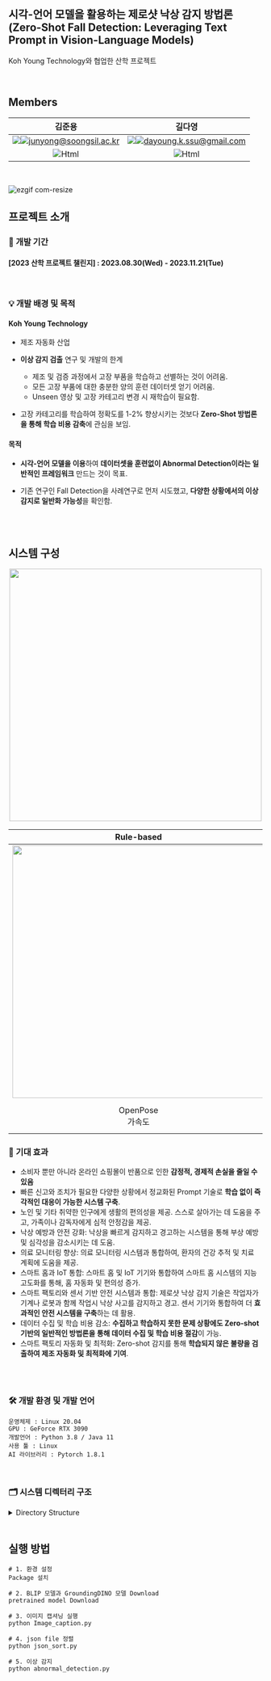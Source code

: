 ## 시각-언어 모델을 활용하는 제로샷 낙상 감지 방법론 (Zero-Shot Fall Detection: Leveraging Text Prompt in Vision-Language Models)

Koh Young Technology와 협업한 산학 프로젝트

<br>

##  Members
<div align="center">



김준용 | 길다영 
:-:|:-:
<a href="https://github.com/wragon"><img src="https://img.shields.io/badge/GitHub-181717?style=for-the-badge&logo=GitHub&logoColor=white"></a>[![junyong@soongsil.ac.kr](https://img.shields.io/badge/Mail-004788?style=for-the-badge&logo=maildotcom&logoColor=white&link=mailto:junyong@soongsil.ac.kr)](junyong@soongsil.ac.kr)|<a href="https://github.com/arittung"><img src="https://img.shields.io/badge/GitHub-181717?style=for-the-badge&logo=GitHub&logoColor=white"></a>[![dayoung.k.ssu@gmail.com](https://img.shields.io/badge/Mail-004788?style=for-the-badge&logo=maildotcom&logoColor=white&link=mailto:dayoung.k.ssu@gmail.com)](mailto:dayoung.k.ssu@gmail.com)
<img alt="Html" src ="https://img.shields.io/badge/팀장-B1BED5?style=for-the-badge"/>|<img alt="Html" src ="https://img.shields.io/badge/팀원-B1BED5?style=for-the-badge"/>


</div>

<br>



<p align="center">
  
![ezgif com-resize](https://github.com/VIP-Projects/Zero-Shot-Fall-Detection/assets/53934639/3fd9d485-217a-428f-9c21-7de9ea47538f)

</p>

## 프로젝트 소개

### 📅 개발 기간
#### [2023 산학 프로젝트 챌린지] : 2023.08.30(Wed) - 2023.11.21(Tue)
<br>

### 💡 개발 배경 및 목적

#### Koh Young Technology

- 제조 자동화 산업 
- <b>이상 감지 검출</b> 연구 및 개발의 한계
  - 제조 및 검증 과정에서 고장 부품을 학습하고 선별하는 것이 어려움.
  - 모든 고장 부품에 대한 충분한 양의 훈련 데이터셋 얻기 어려움.
  - Unseen 영상 및 고장 카테고리 변경 시 재학습이 필요함.

- 고장 카테고리를 학습하여 정확도를 1-2% 향상시키는 것보다 <b>Zero-Shot 방법론을 통해 학습 비용 감축</b>에 관심을 보임.

#### 목적

- <b>시각-언어 모델을 이용</b>하여 <b>데이터셋을 훈련없이 Abnormal Detection이라는 일반적인 프레임워크</b> 만드는 것이 목표.

- 기존 연구인 Fall Detection을 사례연구로 먼저 시도했고, <b>다양한 상황에서의 이상 감지로 일반화 가능성</b>을 확인함. 

<br><br>

## 시스템 구성

<p align="center">
 <img src="https://github.com/VIP-Projects/Zero-Shot-Fall-Detection/assets/53934639/eac17a36-caa5-465d-8c00-57fdbdc94b68" width="500px"> </p>

<center>

Rule-based|Zero-Shot
:--:|:--:
<img src="https://github.com/VIP-Projects/Zero-Shot-Fall-Detection/assets/53934639/c367c6c7-41e0-48c6-a50f-7485880258c0" width="500px">|<img src="https://github.com/VIP-Projects/Zero-Shot-Fall-Detection/assets/53934639/2a7614fc-97bd-4506-83d9-4bd130ce94ae" width="500px">
OpenPose<br>가속도|BLIP<br>GroundingDINO<br>Human-Object Interaction(HOI)

</center>

### 💫 기대 효과

- 소비자 뿐만 아니라 온라인 쇼핑몰이 반품으로 인한 <b>감정적, 경제적 손실을 줄일 수 있음 </b>
- 빠른 신고와 조치가 필요한 다양한 상황에서 정교화된 Prompt 기술로 <b>학습 없이 즉각적인 대응이 가능한 시스템 구축</b>.
- 노인 및 기타 취약한 인구에게 생활의 편의성을 제공. 스스로 살아가는 데 도움을 주고, 가족이나 감독자에게 심적 안정감을 제공.
- 낙상 예방과 안전 강화: 낙상을 빠르게 감지하고 경고하는 시스템을 통해 부상 예방 및 심각성을 감소시키는 데 도움.
- 의료 모니터링 향상: 의료 모니터링 시스템과 통합하여, 환자의 건강 추적 및 치료 계획에 도움을 제공.
- 스마트 홈과 IoT 통합: 스마트 홈 및 IoT 기기와 통합하여 스마트 홈 시스템의 지능 고도화를 통해, 홈 자동화 및 편의성 증가.
- 스마트 팩토리와 센서 기반 안전 시스템과 통합: 제로샷 낙상 감지 기술은 작업자가 기계나 로봇과 함께 작업시 낙상 사고를 감지하고 경고. 센서 기기와 통합하여 더 <b>효과적인 안전 시스템을 구축</b>하는 데 활용.
- 데이터 수집 및 학습 비용 감소: <b>수집하고 학습하지 못한 문제 상황에도 Zero-shot 기반의 일반적인 방법론을 통해 데이터 수집 및 학습 비용 절감</b>이 가능.
- 스마트 팩토리 자동화 및 최적화: Zero-shot 감지를 통해 <b>학습되지 않은 불량을 검출하여 제조 자동화 및 최적화에 기여</b>.





<br><br>


### 🛠 개발 환경 및 개발 언어

```
운영체제 : Linux 20.04
GPU : GeForce RTX 3090
개발언어 : Python 3.8 / Java 11
사용 툴 : Linux
AI 라이브러리 : Pytorch 1.8.1
```


<br>

### 🗂 시스템 디렉터리 구조

<details>
<summary>Directory Structure</summary>
<div markdown="1">

  ```
virtual fitting dir

.
|--Android App
|      |--annotation
|      |      '--image_caption.json
|      |--BLIP
|      |      |--config
|      |      |      '--med_config.json
|      |      |--models
|      |      |      |--__init__.py
|      |      |      |--blip.py
|      |      |      |--med.py
|      |      |            '--vit.py
|      |      |--weights
|      |      |      '--model_base_capfilt_large.pth
|      |--GroundingDINO
|      |      |--groundingdino
|      |      |      |--config
|      |      |      |      |--__init__.py
|      |      |      |      '--GroundingDINO_SwinT_OGC.py
|      |      |      |--datasets
|      |      |      |      |--__init__.py
|      |      |      |      '--transforms.py
|      |      |      |--models
|      |      |      |      |--GroundingDINO
|      |      |      |      |      |--backbone
|      |      |      |      |      |      |--__init__.py
|      |      |      |      |      |      |--backbone.py
|      |      |      |      |      |      |--position_encoding.py
|      |      |      |      |      |      '--swin_transformer.py
|      |      |      |      |      |--scrc
|      |      |      |      |      |      |--cuda_version.cu
|      |      |      |      |      |      '--vision.cpp
|      |      |      |      |      |--__init__.py
|      |      |      |      |      |--bertwarper.py
|      |      |      |      |      |--fuse_modules.py
|      |      |      |      |      |--groundingdino.py
|      |      |      |      |      |--ms_deform_attn.py
|      |      |      |      |      |--transformer.py
|      |      |      |      |      |--transformer_vanilla.py
|      |      |      |      |      '--utils.py
|      |      |      |      |--__init__.py
|      |      |      |      '--registry.py
|      |      |      |--util
|      |      |      |      |--__init__.py
|      |      |      |      |--box_ops.py
|      |      |      |      |--get_tokenlizer.py
|      |      |      |      |--inference.py
|      |      |      |      |--logger.py
|      |      |      |      |--misc.py
|      |      |      |      |--slconfig.py
|      |      |      |      |--slio.py
|      |      |      |      |--time_counter.py
|      |      |      |      |--utils.py
|      |      |      |      |--visualizer.py
|      |      |      |      '--vl_utils.py
|      |      |      '--__init__.py
|      |      |--weights
|      |      |      '--groundingdino_swint_ogc.pth
|      |--abnormal_detection.py
|      |--Image_caption.py
|      |--json_sort.py
|      |--makeVideo.py
|      '--video2img.py
'
  ```

</div>

</details>

<br>


## 실행 방법

```
# 1. 환경 설정
Package 설치

# 2. BLIP 모델과 GroundingDINO 모델 Download
pretrained model Download

# 3. 이미지 캡셔닝 실행
python Image_caption.py

# 4. json file 정렬
python json_sort.py

# 5. 이상 감지
python abnormal_detection.py

```



<br><br>
